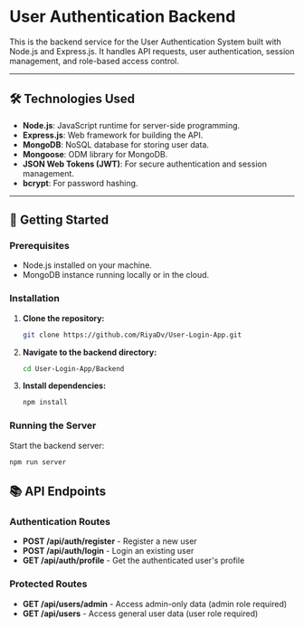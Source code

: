 #  **User Authentication Backend**

This is the backend service for the User Authentication System built with Node.js and Express.js. It handles API requests, user authentication, session management, and role-based access control.

---

## 🛠️ **Technologies Used**

- **Node.js**: JavaScript runtime for server-side programming.
- **Express.js**: Web framework for building the API.
- **MongoDB**: NoSQL database for storing user data.
- **Mongoose**: ODM library for MongoDB.
- **JSON Web Tokens (JWT)**: For secure authentication and session management.
- **bcrypt**: For password hashing.

---

## 🚀 **Getting Started**

### **Prerequisites**
- Node.js installed on your machine.
- MongoDB instance running locally or in the cloud.

### **Installation**

1. **Clone the repository:**
   ```bash
   git clone https://github.com/RiyaDv/User-Login-App.git
   ```
2. **Navigate to the backend directory:**
   ```bash
   cd User-Login-App/Backend
   ```
3. **Install dependencies:**
   ```bash
   npm install
   ```

### **Running the Server**

Start the backend server:

```bash
npm run server
```

## 📚 **API Endpoints**

### **Authentication Routes**

- **POST /api/auth/register** - Register a new user
- **POST /api/auth/login** - Login an existing user
- **GET /api/auth/profile** - Get the authenticated user's profile

### **Protected Routes**

- **GET /api/users/admin** - Access admin-only data (admin role required)
- **GET /api/users** - Access general user data (user role required)
